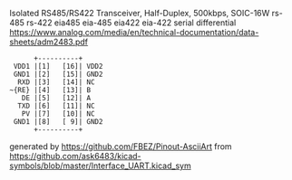 Isolated RS485/RS422 Transceiver, Half-Duplex, 500kbps, SOIC-16W
rs-485 rs-422 eia485 eia-485 eia422 eia-422 serial differential
https://www.analog.com/media/en/technical-documentation/data-sheets/adm2483.pdf


	      +----------+
	 VDD1 |[1]   [16]| VDD2
	 GND1 |[2]   [15]| GND2
	  RXD |[3]   [14]| NC
	~{RE} |[4]   [13]| B
	   DE |[5]   [12]| A
	  TXD |[6]   [11]| NC
	   PV |[7]   [10]| NC
	 GND1 |[8]   [ 9]| GND2
	      +----------+


generated by https://github.com/FBEZ/Pinout-AsciiArt from https://github.com/ask6483/kicad-symbols/blob/master/Interface_UART.kicad_sym